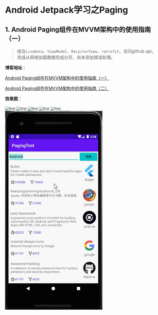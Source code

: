 # Android Jetpack学习之Paging

## 1. Android Paging组件在MVVM架构中的使用指南（一）

> 结合`LiveData`、`ViewModel`、`RecyclerView`、`retrofit`，访问github api，完成从网络加载数据完成分页，尚未添加错误处理。


**博客地址**：

[Android Paging组件在MVVM架构中的使用指南（一）](https://mp.weixin.qq.com/s?__biz=MzUyOTM5NDk0NQ==&mid=2247484024&idx=1&sn=bfbc103870394d8014bf1218c150c57f&chksm=fa60fe16cd177700b144373bc0da47b8e98b89d18b62996df596da10054c765044555446515d&token=484906455&lang=zh_CN#rd)


[Android Paging组件在MVVM架构中的使用指南（二）](https://mp.weixin.qq.com/s?__biz=MzUyOTM5NDk0NQ==&mid=2247484040&idx=1&sn=428cb22c23046f860e112fec84ca056e&chksm=fa60fee6cd1777f061077050686a536cbfa67038c256aa3498e59fa55049001420b960154492&token=1383398372&lang=zh_CN#rd)

**效果图**：

<img src="gif/first.gif" alt="first" style="zoom: 80%;" />
<img src="gif/second.gif" alt="first" style="zoom: 80%;" />
<img src="gif/third.gif" alt="first" style="zoom: 80%;" />
<img src="gif/fourth.gif" alt="first" style="zoom: 80%;" />
<img src="gif/fifth.gif" alt="first" style="zoom: 80%;" />
<img src="gif/sixth.gif" alt="first" style="zoom: 80%;" />


